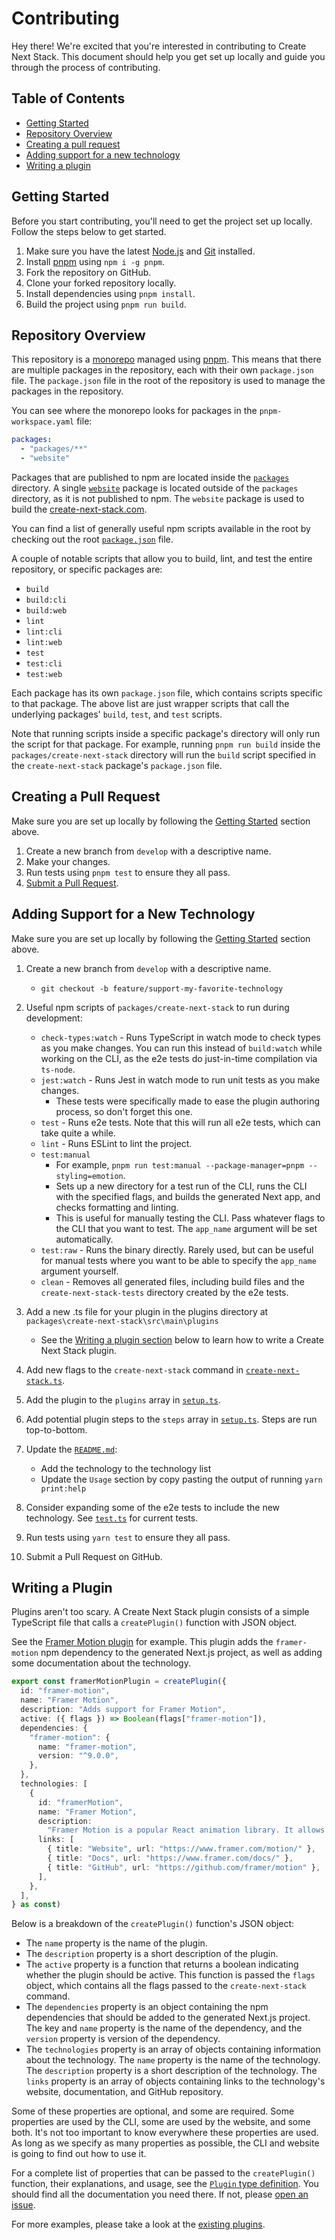 # Contributing

Hey there! We're excited that you're interested in contributing to Create Next Stack. This document should help you get set up locally and guide you through the process of contributing.

## Table of Contents

- [Getting Started](#getting-started)
- [Repository Overview](#repository-overview)
- [Creating a pull request](#creating-a-pull-request)
- [Adding support for a new technology](#adding-support-for-a-new-technology)
- [Writing a plugin](#writing-a-plugin)

## Getting Started

Before you start contributing, you'll need to get the project set up locally. Follow the steps below to get started.

1. Make sure you have the latest [Node.js](https://nodejs.org/en/) and [Git](https://git-scm.com/) installed.
2. Install [pnpm](https://pnpm.io/) using `npm i -g pnpm`.
3. Fork the repository on GitHub.
4. Clone your forked repository locally.
5. Install dependencies using `pnpm install`.
6. Build the project using `pnpm run build`.

## Repository Overview

This repository is a [monorepo](https://en.wikipedia.org/wiki/Monorepo) managed using [pnpm](https://pnpm.io/). This means that there are multiple packages in the repository, each with their own `package.json` file. The `package.json` file in the root of the repository is used to manage the packages in the repository.

You can see where the monorepo looks for packages in the `pnpm-workspace.yaml` file:

```yaml
packages:
  - "packages/**"
  - "website"
```

Packages that are published to npm are located inside the [`packages`](packages) directory. A single [`website`](website) package is located outside of the `packages` directory, as it is not published to npm. The `website` package is used to build the [create-next-stack.com](https://create-next-stack.com/).

You can find a list of generally useful npm scripts available in the root by checking out the root [`package.json`](package.json) file.

A couple of notable scripts that allow you to build, lint, and test the entire repository, or specific packages are:

- `build`
- `build:cli`
- `build:web`
- `lint`
- `lint:cli`
- `lint:web`
- `test`
- `test:cli`
- `test:web`

Each package has its own `package.json` file, which contains scripts specific to that package. The above list are just wrapper scripts that call the underlying packages' `build`, `test`, and `test` scripts.

Note that running scripts inside a specific package's directory will only run the script for that package. For example, running `pnpm run build` inside the `packages/create-next-stack` directory will run the `build` script specified in the `create-next-stack` package's `package.json` file.

## Creating a Pull Request

Make sure you are set up locally by following the [Getting Started](#getting-started) section above.

1. Create a new branch from `develop` with a descriptive name.
2. Make your changes.
3. Run tests using `pnpm test` to ensure they all pass.
4. [Submit a Pull Request](https://github.com/akd-io/create-next-stack/compare).

## Adding Support for a New Technology

Make sure you are set up locally by following the [Getting Started](#getting-started) section above.

1. Create a new branch from `develop` with a descriptive name.

   - `git checkout -b feature/support-my-favorite-technology`

2. Useful npm scripts of `packages/create-next-stack` to run during development:

   - `check-types:watch` - Runs TypeScript in watch mode to check types as you make changes. You can run this instead of `build:watch` while working on the CLI, as the e2e tests do just-in-time compilation via `ts-node`.
   - `jest:watch` - Runs Jest in watch mode to run unit tests as you make changes.
     - These tests were specifically made to ease the plugin authoring process, so don't forget this one.
   - `test` - Runs e2e tests. Note that this will run all e2e tests, which can take quite a while.
   - `lint` - Runs ESLint to lint the project.
   - `test:manual`
     - For example, `pnpm run test:manual --package-manager=pnpm --styling=emotion`.
     - Sets up a new directory for a test run of the CLI, runs the CLI with the specified flags, and builds the generated Next app, and checks formatting and linting.
     - This is useful for manually testing the CLI. Pass whatever flags to the CLI that you want to test. The `app_name` argument will be set automatically.
   - `test:raw` - Runs the binary directly. Rarely used, but can be useful for manual tests where you want to be able to specify the `app_name` argument yourself.
   - `clean` - Removes all generated files, including build files and the `create-next-stack-tests` directory created by the e2e tests.

3. Add a new .ts file for your plugin in the plugins directory at `packages\create-next-stack\src\main\plugins`

   - See the [Writing a plugin section](#writing-a-plugin) below to learn how to write a Create Next Stack plugin.

4. Add new flags to the `create-next-stack` command in [`create-next-stack.ts`](packages\create-next-stack\src\main\commands\create-next-stack.ts).
5. Add the plugin to the `plugins` array in [`setup.ts`](packages/create-next-stack/src/main/setup/setup.ts).
6. Add potential plugin steps to the `steps` array in [`setup.ts`](packages/create-next-stack/src/main/setup/setup.ts). Steps are run top-to-bottom.
7. Update the [`README.md`](README.md):
   - Add the technology to the technology list
   - Update the `Usage` section by copy pasting the output of running `yarn print:help`
8. Consider expanding some of the e2e tests to include the new technology. See [`test.ts`](packages\create-next-stack\src\tests\e2e\test.ts) for current tests.
9. Run tests using `yarn test` to ensure they all pass.
10. Submit a Pull Request on GitHub.

## Writing a Plugin

Plugins aren't too scary. A Create Next Stack plugin consists of a simple TypeScript file that calls a `createPlugin()` function with JSON object.

See the [Framer Motion plugin](packages/create-next-stack/src/main/plugins/emotion.ts) for example. This plugin adds the `framer-motion` npm dependency to the generated Next.js project, as well as adding some documentation about the technology.

```typescript
export const framerMotionPlugin = createPlugin({
  id: "framer-motion",
  name: "Framer Motion",
  description: "Adds support for Framer Motion",
  active: ({ flags }) => Boolean(flags["framer-motion"]),
  dependencies: {
    "framer-motion": {
      name: "framer-motion",
      version: "^9.0.0",
    },
  },
  technologies: [
    {
      id: "framerMotion",
      name: "Framer Motion",
      description:
        "Framer Motion is a popular React animation library. It allows users to create both simple animations and complex gesture-based interactions. The library implements a declarative API, otherwise known as spring animations, which lets the developer define the animation's end state, letting the library handle the rest.",
      links: [
        { title: "Website", url: "https://www.framer.com/motion/" },
        { title: "Docs", url: "https://www.framer.com/docs/" },
        { title: "GitHub", url: "https://github.com/framer/motion" },
      ],
    },
  ],
} as const)
```

Below is a breakdown of the `createPlugin()` function's JSON object:

- The `name` property is the name of the plugin.
- The `description` property is a short description of the plugin.
- The `active` property is a function that returns a boolean indicating whether the plugin should be active. This function is passed the `flags` object, which contains all the flags passed to the `create-next-stack` command.
- The `dependencies` property is an object containing the npm dependencies that should be added to the generated Next.js project. The key and `name` property is the name of the dependency, and the `version` property is version of the dependency.
- The `technologies` property is an array of objects containing information about the technology. The `name` property is the name of the technology. The `description` property is a short description of the technology. The `links` property is an array of objects containing links to the technology's website, documentation, and GitHub repository.

Some of these properties are optional, and some are required. Some properties are used by the CLI, some are used by the website, and some both. It's not too important to know everywhere these properties are used. As long as we specify as many properties as possible, the CLI and website is going to find out how to use it.

For a complete list of properties that can be passed to the `createPlugin()` function, their explanations, and usage, see the [`Plugin` type definition](packages/create-next-stack/src/main/plugin.ts). You should find all the documentation you need there. If not, please [open an issue](https://github.com/akd-io/create-next-stack/issues/new).

For more examples, please take a look at the [existing plugins](packages/create-next-stack/src/main/plugins).
